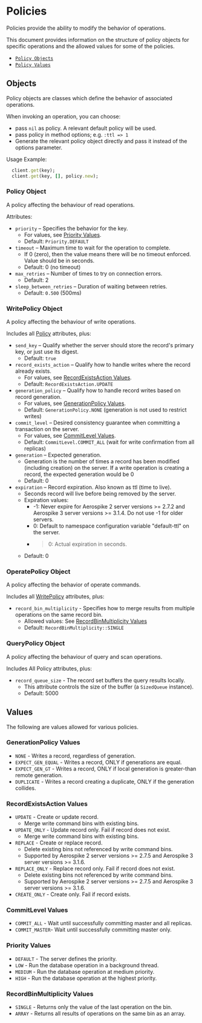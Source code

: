 # Policies

Policies provide the ability to modify the behavior of operations.

This document provides information on the structure of policy objects for specific
operations and the allowed values for some of the policies.

- [`Policy Objects`](#Objects)
- [`Policy Values`](#Values)

<a name="Objects"></a>
## Objects

Policy objects are classes which define the behavior of associated operations.

When invoking an operation, you can choose:

- pass `nil` as policy. A relevant default policy will be used.
- pass policy in method options; e.g. `:ttl => 1`
- Generate the relevant policy object directly and pass it instead of the options parameter.

Usage Example:

```ruby
  client.get(key);
  client.get(key, [], policy.new);
```

<a name="Policy"></a>
### Policy Object

A policy affecting the behaviour of read operations.

Attributes:

* `priority` – Specifies the behavior for the key.
  * For values, see [Priority Values](#priority).
  * Default: `Priority.DEFAULT`
* `timeout` – Maximum time to wait for the operation to complete.
  * If 0 (zero), then the value means there will be no timeout enforced. Value
    should be in seconds.
  * Default: 0 (no timeout)
* `max_retries` – Number of times to try on connection errors.
  * Default: 2
* `sleep_between_retries` – Duration of waiting between retries.
  * Default: `0.500` (500ms)

<a name="WritePolicy"></a>
### WritePolicy Object

A policy affecting the behaviour of write operations.

Includes all [Policy](#Policy) attributes, plus:

* `send_key` – Qualify whether the server should store the record's primary key, or just use its digest.
  * Default: `true`
* `record_exists_action` – Qualify how to handle writes where the record already exists.
  * For values, see [RecordExistsAction Values](policies.md#exists).
  * Default: `RecordExistsAction.UPDATE`
* `generation_policy` – Qualify how to handle record writes based on record generation.
  * For values, see [GenerationPolicy Values](policies.md#gen).
  * Default: `GenerationPolicy.NONE` (generation is not used to restrict writes)
* `commit_level` – Desired consistency guarantee when committing a transaction on the server.
  * For values, see [CommitLevel Values](policies.md#commit).
  * Default: `CommitLevel.COMMIT_ALL` (wait for write confirmation from all replicas)
* `generation` – Expected generation.
  * Generation is the number of times a record has been modified (including
    creation) on the server. If a write operation is creating a record, the
    expected generation would be 0
  * Default: 0
* `expiration` – Record expiration. Also known as ttl (time to live).
  *  Seconds record will live before being removed by the server.
  * Expiration values:
      * -1: Never expire for Aerospike 2 server versions >= 2.7.2 and Aerospike 3 server versions >= 3.1.4. Do not use -1 for older servers.
      * 0: Default to namespace configuration variable "default-ttl" on the server.
      * > 0: Actual expiration in seconds.
  * Default: 0

<a name="OperatePolicy"></a>
### OperatePolicy Object

A policy affecting the behavior of operate commands.

Includes all [WritePolicy](#WritePolicy) attributes, plus:

* `record_bin_multiplicity` - Specifies how to merge results from multiple operations on the same record bin.
  * Allowed values: See [RecordBinMultiplicity Values](#RecordBinMultiplicity)
  * Default: `RecordBinMultiplicity::SINGLE`

<a name="QueryPolicy"></a>
### QueryPolicy Object

A policy affecting the behaviour of query and scan operations.

Includes All Policy attributes, plus:

* `record_queue_size` - The record set buffers the query results locally.
  * This attribute controls the size of the buffer (a `SizedQueue` instance).
  * Default: 5000

<a name="Values"></a>
## Values

The following are values allowed for various policies.

<a name="gen"></a>
### GenerationPolicy Values

* `NONE` - Writes a record, regardless of generation.
* `EXPECT_GEN_EQUAL` - Writes a record, ONLY if generations are equal.
* `EXPECT_GEN_GT` - Writes a record, ONLY if local generation is greater-than remote generation.
* `DUPLICATE` - Writes a record creating a duplicate, ONLY if the generation collides.

<a name="exists"></a>
### RecordExistsAction Values

* `UPDATE` - Create or update record.
  * Merge write command bins with existing bins.
* `UPDATE_ONLY` - Update record only. Fail if record does not exist.
  * Merge write command bins with existing bins.
* `REPLACE` - Create or replace record.
  * Delete existing bins not referenced by write command bins.
  * Supported by Aerospike 2 server versions >= 2.7.5 and
    Aerospike 3 server versions >= 3.1.6.
* `REPLACE_ONLY` - Replace record only. Fail if record does not exist.
  * Delete existing bins not referenced by write command bins.
  * Supported by Aerospike 2 server versions >= 2.7.5 and
    Aerospike 3 server versions >= 3.1.6.
* `CREATE_ONLY` - Create only. Fail if record exists.

<a name="commit"></a>
### CommitLevel Values

* `COMMIT_ALL` - Wait until successfully committing master and all replicas.
* `COMMIT_MASTER`- Wait until successfully committing master only.

<a name="priority"></a>
### Priority Values

* `DEFAULT` - The server defines the priority.
* `LOW` - Run the database operation in a background thread.
* `MEDIUM` - Run the database operation at medium priority.
* `HIGH` - Run the database operation at the highest priority.

<a name="RecordBinMultiplicity"></a>
### RecordBinMultiplicity Values

* `SINGLE` - Returns only the value of the last operation on the bin.
* `ARRAY` - Returns all results of operations on the same bin as an array.
